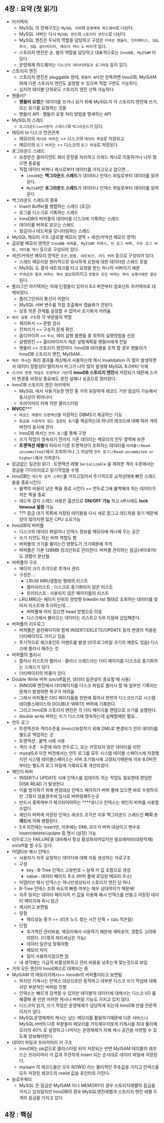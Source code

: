 ## 4장 : 요약 (첫 읽기)

- 아키텍처
	- MySQL 의 전체구조는 `MySQL 서버`와 `운영체제 하드웨어`로 나뉜다.
	- MySQL 서버는 다시 `MySQL 엔진`과 `스토리지 엔진으`로 나뉜다.
	- MySQL 엔진은 두뇌의 역할을 담당하고 구성은 `커넥션 핸들러, 인터페이스, SQL 파서, SQL 옵티마이저, 메모리 캐시 & 버퍼`가 있다.
	- 스토리지 엔진은 손, 발의 역할을 담당하고 대표적으로는 `InnoDB, MyISAM` 이 있다.
	- 운영체제 하드웨어는 `디스크의 데이터파일과 로그파일` 등이 있다.
- 스토리지 엔진
	- 스토리지 엔진은 pluggable 한데, `핸들러 API`만 만족하면 InnoDB, MyISAM 외에 다른 스토리지 엔진도 설정할 수 있으며 직접 구현도 가능하다.
	- 심지어 테이블 단위로도 스토리지 엔진 선택 가능하다.
- 핸들러?
	- **핸들러 요청**은 데이터를 쓰거나 읽기 위해 MySQL이 각 스토리지 엔진에 쓰기, 또는 읽기를 요청하는 것을
	- 핸들러 API : 핸들러 요청 처리 방법을 명세하는 API
- MySQL의 스레드
	- `포그라운드(==사용자 스레드)`와 `백그라운드`가 있다.
- 메모리 to 디스크 연관관계
	- 메모리의 `캐시와 버퍼`는 >> 디스크의 `데이터 파일`로 저장되고
	- 메모리의 `로그 버퍼`는 >> 디스크의 `로그 파일`로 저장된다
- 포그라운드 스레드
	- 요청받은 클라이언트 쿼리 문장을 처리하고 쓰레드 캐시로 이동하거나 너무 많으면 종료됨
	- 직접 데이터 버퍼나 케시로부터 데이터를 가지고오고 없으면…
		- `innoDB`는 **백그라운드 스레드**가 데이터나 인덱스 파일로부터 데이터를 읽어온다.
		- `MyISAM`은 **포그라운드 스레드**가 데이터나 인덱스 파일로부터 데이터를 읽어온다.
- 백그라운드 스레드의 종류
	- Insert Buffer를 병합하는 스레드 \(로깅)
	- 로그를 디스크로 기록하는 스레드
	- InnoDB의 버퍼풀의 데이터를 디스크에 기록하는 스레드
	- 데이터를 버퍼로 읽오는 스레드
	- 잠금이나 데드락을 모니터링하는 스레드
- MySQL 메모리 구조 \(글로벌 메모리 영역 + 세션/커넥션 메모리 영역)
- 글로벌 메모리 영역은 `InnoDB 버퍼풀, MyISAM 키캐시, 빈 로그 버퍼, 리두 로그 버퍼, 테이블 캐시` 등으로 구성되어 있다.
- 세션/커넥션 메모리 영역은 `조인,정렬, 네트워크, 리드 버퍼` 등으로 구성되어 있다.
	- 스레드 메모리랑 원리적으로 유사하게 요청에 대한 데이터만 스레드 로컬
	- MySQL 도 결국 네트워크를 타고 요청을 받는 하나의 서버이기 때문
	- `커넥션과 결과 버퍼는 계속 할당`되어지고 `정렬과 조인 버퍼는 쿼리 실행시에만 할당`된다.
- 플러그인 아키텍처는 아래 단점들이 있어서 8.0 버전부터 컴포넌트 아키텍처로 대체되었다.
	- 플러그인끼리 통신이 어렵다.
	- MySQL 서버 변수를 직접 호출해서 캡슐화가 안된다.
	- 상호 의존 관계를 설정할 수 없어서 초기화가 어려움
- `쿼리 실행 구조`와 각 부분들의 역할
	- 쿼리파서 == 문법 검사
	- 전처리기 == 구조적 문제 확인
	- 옵티마이저 == `두뇌`, 여러 실행 플랜들 중 최적의 실행방법을 선정
	- 실행엔진 == 옵티마이저가 세운 실행계획을 핸들러에게 전달
	- 핸들러 == 스토리지 엔진이다. InnoDB 테이블을 조작 할 경우 핸들러가 InnoDB 스토리지 엔진, MyISAM…
- `쿼리 캐시`는 쿼리 결과를 캐싱해서 사용하는데 캐시 Invalidation 이 많이 발생하면서 데이터 정합성이 떨어져서 버그가 너무 많이 발생해 MySQL 8.0부터 삭제
- 스`키마 변경 작업도 트랜잭션 기반`의 **InnoDB 스토리지 엔진**에 저장되기 때문에 스키마 변경중 비정상 종료에도 완전 실패나 성공으로 정리된다.
- InnoDB 스토리지 엔진 아키텍처
	- MySQL 에서 사용가능한 엔진 중 거의 유일하게 레코드 기반 잠금이 가능해서 동시성이 뛰어나다.
	- 프라이머리 키에 의한 클러스터링
- **MVCC*****
	- `레코드 레벨의 트랜잭션`을 지원하는 DBMS가 제공하는 기능
	- `잠금을 사용하지 않는 일관된 읽기`를 제공하는데 하나의 레코드에 대해 여러 개의 버전이 동시에 관리
	- InnoDB 에서는 `언두 로그`를 통해 구현
	- 쓰기 작업이 영속되기 전까지 기존 데이터는 메모리의 언두 영역에 보관
	- **트랜잭션 레벨**에 따라서 다른 트랜잭션이 조회하는 데이터를 `버퍼풀\(Read-uncommitted)`에서 조회하거나 그 이상의 `언두 로그\(Read-uncommited or higher)`에서
	  가져온다.
- 잠금없는 일관된 읽기 : 트랜잭션 레벨 `Serializable` 을 제외한 격리 수준에서는 잠금을 기다리지않고 읽기작업을 수행
- InnoDB는 `데드락 감지 스레드`를 가지고있어서 주기적으로 교착상태에 빠진 스레드들을 종료시킨다.
	- 롤백의 비용이 낮은 쪽을 종료 시킨다 == 언두로그에 롤백해야 하는 데이터가 적은 쪽을 종료
	- 데드락 감지 스레드 사용은 옵션으로 **ON/OFF 가능** 하고 off시에도 **lock timeout 설정** 가능
	- ??? 잠금 대기 목록에 저장된 테이블을 다시 새로 잠그고 데드락을 찾기 때문에 양이 많아지면 많은 CPU 소모가능
- InnoDB의 버퍼풀
	- 디스크의 데이터 파일이나 인덱스 정보를 메모리에 캐시해 두는 공간
	- 쓰기 지연도 하는 버퍼 역할도 함
	- 버퍼풀의 크기를 줄이는건 영향도가 크기때문에 주의
	- 버퍼풀은 기본 128MB 청크단위로 관리한다. 버퍼풀 관리하는 잠금\(세마포어) 도 경합이 분산됨
- 버퍼풀의 구조
	- 페이지 크기 조각으로 쪼개서 관리
	- 구성은...
		- LRU와 MRU결합된 형태의 리스트
		- 플러쉬리스트 : 디스크로 동기화되지 않은 리스트
		- 프리리스트 : 사용되지 않은 페이지들의 리스트
	- LRU,MRU는 페이지 단위의 양방향 linkedin list 형태로 조회하는 데이터를 찾아서 리스트에 추가하는데....
		- 버퍼풀에 이미 있으면 head 방향으로 이동
		- 디스크에서 불러오는 데이터는 리스트으 5/8 지점에 삽입해준다.
- 버퍼풀의 리두로그
	- 버퍼풀은 클린페이지와 함께 INSERT/DELETE/UPDATE 등의 변경이 적용된 더티페이지도 가지고 있음
	- 주기적으로 체크포인트 이벤트를 발생 \(리두로그파일 크기의 제한도 있음) 디스크에 플러시 해주는 것
- 버퍼풀의 플러시
	- 플러시 리스트의 플러시 : 클리너 스레드라는 더티 페이지를 디스크로 동기화하는 스레드가 있다.
	- 더티페이지의 비율이 있다.
- Double Write 버퍼 \(on/off옵션, 데이터 일관성이 중요할 때 사용)
	- INNODB 엔진에서 더티페이지를 디스크 파일로 플러시 할 때 일부만 기록되는 문제가 발생하면 복구가 어려움
	- 그래서 버퍼풀은 더티 페이지들을 한번에 묶어서 한번의 디스크쓰기로 시스템 테이블스페이스의 DOUBLE-WRITE 버퍼에 기록한다.
	- 그리고 InnoDB 스토리지 엔진은 각 더티 페이지를 랜덤으로 쓰기를 실행한다.
	- double write 버퍼는 쓰기 디스크에 영속하는데 실패할때만 필요...
- 언두 로그
	- 트랜잭션과 격리수준을 \(mvcc)보장하기 위해 DML로 변경되기 전의 데이터를 별도로 백업하는 곳
	- 트랜잭션 : 롤백 시에 사용
	- 격리 수준 : 수준에 따라 언두로그, 또는 커밋되지 않은 데이터를 리턴
	- mysql5.6 이전 버전에서는 언두 로그를 모두 시스템 테이블 스페이스에 저장했지만 시스템 테이블스페이스는 서버 초기화시에 고정되기때문에 이후 8.0버전 부터는 별도의 로그 파일에 기록되도록 개선되었다.
- 체인지 버퍼
	- INSERT나 UPDATE 시에 인덱스를 업데이트 하는 작업도 필요한데 랜덤한 DISK READ 가 발생한다.
	- 이를 방지하기 위해 변경대상 인덱스 페이지가 버퍼 풀에 있으면 바로 수정하지만 그렇지
	  않을경우에 임시로 버퍼링해두는곳
	- 반드시 중복여부가 체크되어야하는 ****유니크 인덱스는 체인지 버퍼를 사용할 수없다.
	- 체인지 버퍼에 저장된 인덱스 레코드 조각은 이후 백그라운드 스레드인 **머지 스레드**에 의해 병합된다.
	- 5.6 이전에는 insert만, 이후에는 DML 모두가 버퍼 대상이고 변수로 insert/delete/update 중 명시 \(설정) 가능
- 리두로그는 FAILURE을 대비해서 항상 활성화되어있지만 필요에따라\(대량적재) on/off를 할 수도 있다.
- 어댑티브 해시 인덱스
	- 사용자가 자주 요청하는 데이터에 대해 자동 생성하는 자료구조
	- 구성
		- key : B-Tree 인덱스 고유번호 + 실제 키 값 조합으로 생성
		- value : 데이터 페이지 주소 \(버퍼 풀에 로딩된 메모리 주소)
	- 어댑티브 해시 인댁스는 하나만생성되서 스토리지 엔진 당 하나
	- B-Tree 인덱스 조회 속도의 빠름 여부는 매우 상대적이기 때문에!
	- 자주 읽히는 데이터 페이지의 키 값을 이용해 해시 인덱스를 만들고 저장된 데이터 페이지에 즉시 접근
	- 캐시라고 보면됨
	- 장점
		- 쿼리성능 증가 == \(리프 노드 찾는 시간 단축 + cpu 적은일)
	- 단점
		- 추가적인 관리비용, 메모리에서 사용하기 때문에 세마포어, 경합도 고려해야한다. \(다행히 파티셔닝은 가능)
		- 데이터 일관성 맞춰야함
		- 메모리 차지
		- 많이 사용하지않으면 짐
	- 내 생각에는 가급적 비활성화하고 관리 비용을 낮추는게 맞는것으로 보임
- 거의 모든 엔진이 InnoDB으로 대체되는 중
- MyISAM 의 메모리키캐시== innodb의 버퍼풀이라고 보면됨
	- 하지만 키캐시는 인덱스 대상으로만 동작하고 대부분 디스크 쓰기 작업에 대해서만 부분적인 버퍼링 진행
	- 인덱스는 빠르게 검색할 수 있지만 테이블의 데이터에 대해서는 디스크 I/O 를 해결해 줄 만한 어떠한 캐시나 버퍼링 기능도 가지고 있지 않다.
	- 디스크의 읽기, 쓰기 작업은 운영체제가 담당하게 되는데 InnoDB 만큼 전문적이지가 않다.
	- MySQL운영체제의 캐시는 남는 메모리를 활용하기때문에 다른 서비스나 MySQL서버의 다른 부분들이 메모리를 가득채우지않게 키캐시를 최대 물리메모리의 40% 로 설정하고 나머지는 운영체제가 자체
	  캐시 공간을 마련할 수 있도록 양보해야한다.
- 데이터 파일과 프라이머리 키 구조
	- InnoDB는 pk값으로 클러스터링 되어 저장되는 반면 MyISAM 테이블의 레코드는 프라이머리 키 값과 무관하게 insert 되는 순서대로 데이터 파일에 저장된다.
	- myisam 의 레코드들은 모두 ROWID 라는 물리적인 주솟값을 가지고 인덱스들 모두 저장된 레코드의 rowid 값을 포인터로 가진다.
- 슬로우쿼리
	- MySQL 은 잠금은 MyISAM 이나 MEMORY의 경우 스토리지레벨의 잠금을 가지고 있지않지만 InnoDB의 경우 MySQL엔진레벨과 스토리지 엔진 레벨 두 개의 잠금을 가지고 있다.

## 4장 : 핵심
